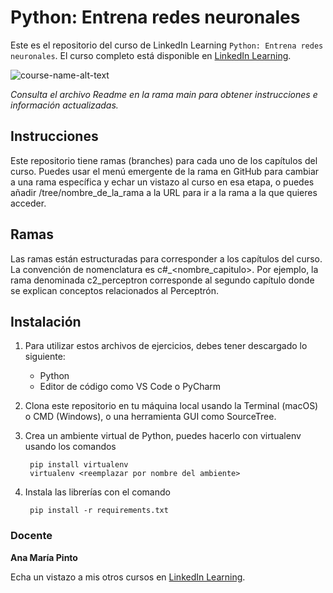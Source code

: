 # Python: Entrena redes neuronales
Este es el repositorio del curso de LinkedIn Learning `Python: Entrena redes neuronales`. El curso completo está disponible en [LinkedIn Learning][lil-course-url].

![course-name-alt-text][lil-thumbnail-url] 

_Consulta el archivo Readme en la rama main para obtener instrucciones e información actualizadas._
## Instrucciones
Este repositorio tiene ramas (branches) para cada uno de los capítulos del curso. Puedes usar el menú emergente de la rama en GitHub para cambiar a una rama específica y echar un vistazo al curso en esa etapa, o puedes añadir /tree/nombre_de_la_rama a la URL para ir a la rama a la que quieres acceder.

## Ramas
Las ramas están estructuradas para corresponder a los capítulos del curso. La convención de nomenclatura es c#_<nombre_capitulo>. Por ejemplo, la rama denominada c2_perceptron corresponde al segundo capítulo donde se explican conceptos relacionados al Perceptrón.

## Instalación

1. Para utilizar estos archivos de ejercicios, debes tener descargado lo siguiente:
   - Python
   - Editor de código como VS Code o PyCharm
2. Clona este repositorio en tu máquina local usando la Terminal (macOS) o CMD (Windows), o una herramienta GUI como SourceTree.
3. Crea un ambiente virtual de Python, puedes hacerlo con virtualenv usando los comandos

		pip install virtualenv
		virtualenv <reemplazar por nombre del ambiente>

4. Instala las librerías con el comando

		pip install -r requirements.txt

### Docente

**Ana María Pinto**

Echa un vistazo a mis otros cursos en [LinkedIn Learning](https://www.linkedin.com/learning/instructors/ana-maria-pinto).

[0]: # (Replace these placeholder URLs with actual course URLs)
[lil-course-url]: https://www.linkedin.com
[lil-thumbnail-url]: https:

[1]: # (End of ES-Instruction ###############################################################################################)
